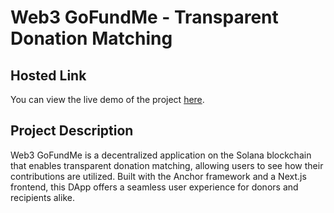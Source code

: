 # Web3 GoFundMe - Transparent Donation Matching

## Hosted Link
You can view the live demo of the project [here](https://solvent-fundraiser.vercel.app).

## Project Description
Web3 GoFundMe is a decentralized application on the Solana blockchain that enables transparent donation matching, allowing users to see how their contributions are utilized. Built with the Anchor framework and a Next.js frontend, this DApp offers a seamless user experience for donors and recipients alike.